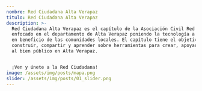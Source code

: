 ```yaml
---
nombre: Red Ciudadana Alta Verapaz
titulo: Red Ciudadana Alta Verapaz
description: >-
  Red Ciudadana Alta Verapaz es el capítulo de la Asociación Civil Red Ciudadana
  enfocado en el departamento de Alta Verapaz poniendo la tecnología a trabajar
  en beneficio de las comunidades locales. El capítulo tiene el objetivo de 
  construir, compartir y aprender sobre herramientas para crear, apoyar y servir
  al bien público en Alta Verapaz.


  ¡Ven y únete a la Red Ciudadana!
image: /assets/img/posts/mapa.png
slider: /assets/img/posts/01_slider.png
---
```

